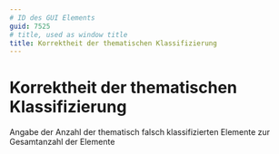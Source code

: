 ```yaml
---
# ID des GUI Elements
guid: 7525
# title, used as window title
title: Korrektheit der thematischen Klassifizierung
---
```


# Korrektheit der thematischen Klassifizierung

Angabe der Anzahl der thematisch falsch klassifizierten Elemente zur Gesamtanzahl der Elemente

